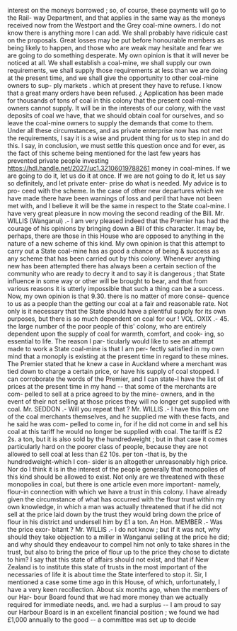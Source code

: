 interest on the moneys borrowed ; so, of course, these payments will go to the Rail- way Department, and that applies in the same way as the moneys received now from the Westport and the Grey coal-mine owners. I do not know there is anything more I can add. We shall probably have ridicule cast on the proposals. Great losses may be put before honourable members as being likely to happen, and those who are weak may hesitate and fear we are going to do something desperate. My own opinion is that it will never be noticed at all. We shall establish a coal-mine, we shall supply our own requirements, we shall supply those requirements at less than we are doing at the present time, and we shall give the opportunity to other coal-mine owners to sup- ply markets . which at present they have to refuse. I know that a great many orders have been refused. ¿ Application has been made for thousands of tons of coal in this colony that the present coal-mine owners cannot supply. It will be in the interests of our colony, with the vast deposits of coal we have, that we should obtain coal for ourselves, and so leave the coal-mine owners to supply the demands that come to them. Under all these circumstances, and as private enterprise now has not met the requirements, I say it is a wise and prudent thing for us to step in and do this. I say, in conclusion, we must settle this question once and for ever, as the fact of this scheme being mentioned for the last few years has prevented private people investing https://hdl.handle.net/2027/uc1.32106019788261 money in coal-mines. If we are going to do it, let us do it at once. If we are not going to do it, let us say so definitely, and let private enter- prise do what is needed. My advice is to pro- ceed with the scheme. In the case of other new departures which we have made there have been warnings of loss and peril that have not been met with, and I believe it will be the same in respect to the State coal-mine. I have very great pleasure in now moving the second reading of the Bill. Mr. WILLIS (Wanganui) .- I am very pleased indeed that the Premier has had the courage of his opinions by bringing down a Bill of this character. It may be, perhaps, there are those in this House who are opposed to anything in the nature of a new scheme of this kind. My own opinion is that this attempt to carry out a State coal-mine has as good a chance of being & success as any scheme that has been carried out by this colony. Whenever anything new has been attempted there has always been a certain section of the community who are ready to decry it and to say it is dangerous ; that State influence in some way or other will be brought to bear, and that from various reasons it is utterly impossible that such a thing can be a success. Now, my own opinion is that 9.30. there is no matter of more conse- quence to us as a people than the getting our coal at a fair and reasonable rate. Not only is it necessary that the State should have a plentiful supply for its own purposes, but there is so much dependent on coal for our ! VOL. OXIX .- 45. the large number of the poor people of this' colony, who are entirely dependent upon the supply of coal for warmth, comfort, and cook- ing, so essential to life. The reason I par- ticularly would like to see an attempt made to work a State coal-mine is that I am per- fectly satisfied in my own mind that a monoply is existing at the present time in regard to these mines. The Premier stated that he knew a case in Auckland where a merchant was tied down to charge a certain price, or have his supply of coal stopped. I can corroborate the words of the Premier, and I can state-I have the list of prices at the present time in my hand -- that some of the merchants are com- pelled to sell at a price agreed to by the mine- owners, and in the event of their not selling at those prices they will no longer get supplied with coal. Mr. SEDDON .- Will you repeat that ? Mr. WILLIS .- I have this from one of the coal merchants themselves, and he supplied me with these facts, and he said he was com- pelled to come in, for if he did not come in and sell his coal at this tariff he would no longer be supplied with coal. The tariff is £2 2s. a ton, but it is also sold by the hundredweight ; but in that case it comes particularly hard on the poorer class of people, because they are not allowed to sell coal at less than £2 10s. per ton -that is, by the hundredweight-which I con- sider is an altogether unreasonably high price. Nor do I think it is in the interest of the people generally that monopolies of this kind should be allowed to exist. Not only are we threatened with these monopolies in coal, but there is one article even more important- namely, flour-in connection with which we have a trust in this colony. I have already given the circumstance of what has occurred with the flour trust within my own knowledge, in which a man was actually threatened that if he did not sell at the price laid down by the trust they would bring down the price of flour in his district and undersell him by £1 a ton. An Hon. MEMBER .- Was the price exor- bitant ? Mr. WILLIS .- I do not know ; but if it was not, why should they take objection to a miller in Wanganui selling at the price he did; and why should they endeavour to compel him not only to take shares in the trust, but also to bring the price of flour up to the price they chose to dictate to him? I say that this state of affairs should not exist, and that if New Zealand is to institute this state of trusts in the most important of the necessaries of life it is about time the State interfered to stop it. Sir, I mentioned a case some time ago in this House, of which, unfortunately, I have a very keen recollection. About six months ago, when the members of our Har- bour Board found that we had more money than we actually required for immediate needs, and. we had a surplus -- I am proud to say our Harbour Board is in an excellent financial position ; we found we had £1,000 annually to the good -- a committee was set up to decide 